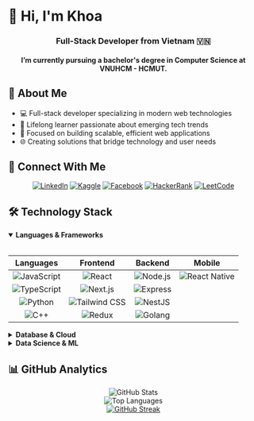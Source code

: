 # 👋 Hi, I'm Khoa

<div align="center">
  <h3>Full-Stack Developer from Vietnam 🇻🇳</h3>
<h4>I’m currently pursuing a bachelor's degree in Computer Science at VNUHCM - HCMUT.</h4>
</div>

## 💫 About Me
- 💻 Full-stack developer specializing in modern web technologies
- 🌱 Lifelong learner passionate about emerging tech trends
- 🔭 Focused on building scalable, efficient web applications
- 🌐 Creating solutions that bridge technology and user needs

## 🔗 Connect With Me

<p align="center">
  <a href="https://linkedin.com/in/khoahotran" target="_blank"><img src="https://img.shields.io/badge/LinkedIn-0077B5?style=flat-square&logo=linkedin&logoColor=white" alt="LinkedIn"/></a>
  <a href="https://kaggle.com/trannguyenanhkhoa" target="_blank"><img src="https://img.shields.io/badge/Kaggle-20BEFF?style=flat-square&logo=kaggle&logoColor=white" alt="Kaggle"/></a>
  <a href="https://fb.com/khoahotran2k4" target="_blank"><img src="https://img.shields.io/badge/Facebook-1877F2?style=flat-square&logo=facebook&logoColor=white" alt="Facebook"/></a>
  <a href="https://www.hackerrank.com/khoahotran" target="_blank"><img src="https://img.shields.io/badge/HackerRank-2EC866?style=flat-square&logo=hackerrank&logoColor=white" alt="HackerRank"/></a>
  <a href="https://www.leetcode.com/khoahotran" target="_blank"><img src="https://img.shields.io/badge/LeetCode-FFA116?style=flat-square&logo=leetcode&logoColor=black" alt="LeetCode"/></a>
</p>

## 🛠️ Technology Stack

<details open>
<summary><b>Languages & Frameworks</b></summary>
<br>
<div align="center">

| Languages | Frontend | Backend | Mobile |
|:---------:|:--------:|:-------:|:------:|
| ![JavaScript](https://img.shields.io/badge/JavaScript-F7DF1E?style=flat-square&logo=javascript&logoColor=black) | ![React](https://img.shields.io/badge/React-61DAFB?style=flat-square&logo=react&logoColor=black) | ![Node.js](https://img.shields.io/badge/Node.js-339933?style=flat-square&logo=nodedotjs&logoColor=white) | ![React Native](https://img.shields.io/badge/React_Native-61DAFB?style=flat-square&logo=react&logoColor=black) |
| ![TypeScript](https://img.shields.io/badge/TypeScript-3178C6?style=flat-square&logo=typescript&logoColor=white) | ![Next.js](https://img.shields.io/badge/Next.js-000000?style=flat-square&logo=nextdotjs&logoColor=white) | ![Express](https://img.shields.io/badge/Express-000000?style=flat-square&logo=express&logoColor=white) | |
| ![Python](https://img.shields.io/badge/Python-3776AB?style=flat-square&logo=python&logoColor=white) | ![Tailwind CSS](https://img.shields.io/badge/Tailwind-38B2AC?style=flat-square&logo=tailwind-css&logoColor=white) | ![NestJS](https://img.shields.io/badge/NestJS-E0234E?style=flat-square&logo=nestjs&logoColor=white) | |
| ![C++](https://img.shields.io/badge/C++-00599C?style=flat-square&logo=cplusplus&logoColor=white) | ![Redux](https://img.shields.io/badge/Redux-764ABC?style=flat-square&logo=redux&logoColor=white) | ![Golang](https://img.shields.io/badge/Go-00ADD8?style=flat-square&logo=go&logoColor=white) | |

</div>

</details>

<details>
<summary><b>Database & Cloud</b></summary>
<br>
<div align="center">

| Databases | Cloud & DevOps | Tools |
|:---------:|:-------------:|:-----:|
| ![MongoDB](https://img.shields.io/badge/MongoDB-47A248?style=flat-square&logo=mongodb&logoColor=white) | ![Azure](https://img.shields.io/badge/Azure-0078D4?style=flat-square&logo=microsoftazure&logoColor=white) | ![Git](https://img.shields.io/badge/Git-F05032?style=flat-square&logo=git&logoColor=white) |
| ![PostgreSQL](https://img.shields.io/badge/PostgreSQL-4169E1?style=flat-square&logo=postgresql&logoColor=white) | ![Docker](https://img.shields.io/badge/Docker-2496ED?style=flat-square&logo=docker&logoColor=white) | ![Postman](https://img.shields.io/badge/Postman-FF6C37?style=flat-square&logo=postman&logoColor=white) |
| ![MySQL](https://img.shields.io/badge/MySQL-4479A1?style=flat-square&logo=mysql&logoColor=white) | ![Jenkins](https://img.shields.io/badge/Jenkins-D24939?style=flat-square&logo=jenkins&logoColor=white) | ![Figma](https://img.shields.io/badge/Figma-F24E1E?style=flat-square&logo=figma&logoColor=white) |
| ![Redis](https://img.shields.io/badge/Redis-DC382D?style=flat-square&logo=redis&logoColor=white) | ![NGINX](https://img.shields.io/badge/NGINX-009639?style=flat-square&logo=nginx&logoColor=white) | ![Linux](https://img.shields.io/badge/Linux-FCC624?style=flat-square&logo=linux&logoColor=black) |

</div>
</details>

<details>
<summary><b>Data Science & ML</b></summary>
<br>
<div align="center">

![TensorFlow](https://img.shields.io/badge/TensorFlow-FF6F00?style=flat-square&logo=tensorflow&logoColor=white)
![Pandas](https://img.shields.io/badge/Pandas-150458?style=flat-square&logo=pandas&logoColor=white)
![OpenCV](https://img.shields.io/badge/OpenCV-5C3EE8?style=flat-square&logo=opencv&logoColor=white)
![Seaborn](https://img.shields.io/badge/Seaborn-8FB9A8?style=flat-square&logo=python&logoColor=white)
![Kafka](https://img.shields.io/badge/Kafka-231F20?style=flat-square&logo=apache-kafka&logoColor=white)

</div>
</details>

## 📊 GitHub Analytics
<div align="center">

<picture>
  <!-- Dark Mode -->
  <source srcset="https://github-readme-stats.vercel.app/api?username=khoahotran&show_icons=true&theme=dark&hide_border=true&count_private=true" media="(prefers-color-scheme: dark)" />
  <!-- Light Mode -->
  <source srcset="https://github-readme-stats.vercel.app/api?username=khoahotran&show_icons=true&theme=default&hide_border=true&count_private=true" media="(prefers-color-scheme: light), (prefers-color-scheme: no-preference)" />
  <img src="https://github-readme-stats.vercel.app/api?username=khoahotran&show_icons=true&hide_border=true&count_private=true" alt="GitHub Stats" />
</picture>

<br />

<picture>
  <!-- Dark Mode -->
  <source srcset="https://github-readme-stats.vercel.app/api/top-langs/?username=khoahotran&layout=compact&theme=dark&hide_border=true" media="(prefers-color-scheme: dark)" />
  <!-- Light Mode -->
  <source srcset="https://github-readme-stats.vercel.app/api/top-langs/?username=khoahotran&layout=compact&theme=default&hide_border=true" media="(prefers-color-scheme: light), (prefers-color-scheme: no-preference)" />

  <img src="https://github-readme-stats.vercel.app/api/top-langs/?username=khoahotran&layout=compact&hide_border=true" alt="Top Languages" />
</picture>

</div>



<div align="center">
  <a href="https://git.io/streak-stats"><img src="https://github-readme-streak-stats-one-smoky.vercel.app?user=khoahotran&theme=transparent&border_radius=20" alt="GitHub Streak" /></a>
</div>
